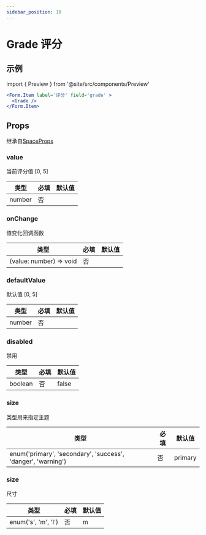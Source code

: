 ```yaml
---
sidebar_position: 10
---
```


# Grade 评分

## 示例

import { Preview } from '@site/src/components/Preview'

<Preview name='Grade' />

```jsx
<Form.Item label='评分' field='grade' >
  <Grade />
</Form.Item>
```

## Props

继承自[SpaceProps](../layout/Space#props)

### value

当前评分值 [0, 5]

| 类型 | 必填 | 默认值 |
| ---- | -------- | ------- |
| number | 否 |  |

### onChange

值变化回调函数

| 类型 | 必填 | 默认值 |
| ---- | -------- | ------- |
| (value: number) => void | 否 |  |

### defaultValue

默认值 [0, 5]

| 类型 | 必填 | 默认值 |
| ---- | -------- | ------- |
| number | 否 |  |

### disabled

禁用

| 类型 | 必填 | 默认值 |
| ---- | -------- | ------- |
| boolean | 否 | false |

### size
类型用来指定主题

| 类型 | 必填 | 默认值 |
| ---- | -------- | ------- |
| enum('primary', 'secondary', 'success', 'danger', 'warning') | 否 | primary |

### size

尺寸

| 类型 | 必填 | 默认值 |
| ---- | -------- | ------- |
| enum('s', 'm', 'l') | 否 | m |